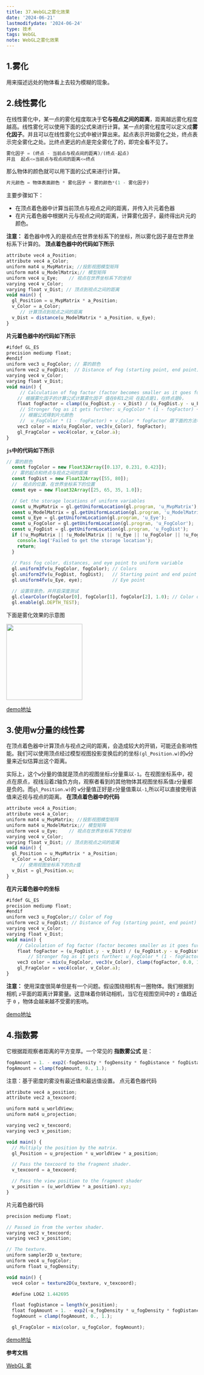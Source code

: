 ```yaml
---
title: 37.WebGL之雾化效果
date: '2024-06-21'
lastmodifydate: '2024-06-24'
type: 技术
tags: WebGL
note: WebGL之雾化效果
---
```

## 1.雾化
用来描述远处的物体看上去较为模糊的现象。
## 2.线性雾化
在线性雾化中，某一点的雾化程度取决于**它与视点之间的距离**，距离越远雾化程度越高。线性雾化可以使用下面的公式来进行计算。某一点的雾化程度可以定义成**雾化因子**。并且可以在线性雾化公式中被计算出来。起点表示开始雾化之处，终点表示完全雾化之处。比终点更远的点是完全雾化了的，即完全看不见了。
```js
雾化因子 = (终点 - 当前点与视点间的距离)/(终点-起点)
并且  起点<=当前点与视点间的距离<=终点
```
那么物体的颜色就可以用下面的公式来进行计算。
```js
片元颜色 = 物体表面颜色 * 雾化因子 + 雾的颜色*(1 - 雾化因子)
```
主要步骤如下：
+ 在顶点着色器中计算当前顶点与视点之间的距离，并传入片元着色器
+ 在片元着色器中根据片元与视点之间的距离，计算雾化因子，最终得出片元的颜色。

**注意：** 着色器中传入的是视点在世界坐标系下的坐标，所以雾化因子是在世界坐标系下计算的。
**顶点着色器中的代码如下所示**
```js
attribute vec4 a_Position;
attribute vec4 a_Color;
uniform mat4 u_MvpMatrix; //投影视图模型矩阵
uniform mat4 u_ModelMatrix;// 模型矩阵
uniform vec4 u_Eye;    // 视点在世界坐标系下的坐标
varying vec4 v_Color;
varying float v_Dist; // 顶点到视点之间的距离
void main() {
  gl_Position = u_MvpMatrix * a_Position;
  v_Color = a_Color;
     // 计算顶点到视点之间的距离
  v_Dist = distance(u_ModelMatrix * a_Position, u_Eye);
}
```
**片元着色器中的代码如下所示**
```js
#ifdef GL_ES
precision mediump float;
#endif
uniform vec3 u_FogColor; // 雾的颜色
uniform vec2 u_FogDist;  // Distance of Fog (starting point, end point)
varying vec4 v_Color;
varying float v_Dist;
void main() {
     // Calculation of fog factor (factor becomes smaller as it goes further away from eye point)
    // 根据雾化因子的计算公式计算雾化因子 值在0和1之间 在起点是1，在终点是0，
    float fogFactor = clamp((u_FogDist.y - v_Dist) / (u_FogDist.y - u_FogDist.x), 0.0, 1.0);
     // Stronger fog as it gets further: u_FogColor * (1 - fogFactor) + v_Color * fogFactor
     // 根据公式得到片元颜色
     //  u_FogColor * (1 - fogFactor) + v_Color * fogFactor 跟下面的方法等价
    vec3 color = mix(u_FogColor, vec3(v_Color), fogFactor);
    gl_FragColor = vec4(color, v_Color.a);
}
```
**`js`中的代码如下所示**
```js
// 雾的颜色
  const fogColor = new Float32Array([0.137, 0.231, 0.423]);
  // 雾的起点和终点与视点之间的距离
  const fogDist = new Float32Array([55, 80]);
  //  视点的位置，在世界坐标系下的位置
  const eye = new Float32Array([25, 65, 35, 1.0]);

  // Get the storage locations of uniform variables
  const u_MvpMatrix = gl.getUniformLocation(gl.program, 'u_MvpMatrix');
  const u_ModelMatrix = gl.getUniformLocation(gl.program, 'u_ModelMatrix');
  const u_Eye = gl.getUniformLocation(gl.program, 'u_Eye');
  const u_FogColor = gl.getUniformLocation(gl.program, 'u_FogColor');
  const u_FogDist = gl.getUniformLocation(gl.program, 'u_FogDist');
  if (!u_MvpMatrix || !u_ModelMatrix || !u_Eye || !u_FogColor || !u_FogDist) {
    console.log('Failed to get the storage location');
    return;
  }
	
  // Pass fog color, distances, and eye point to uniform variable
  gl.uniform3fv(u_FogColor, fogColor); // Colors
  gl.uniform2fv(u_FogDist, fogDist);   // Starting point and end point
  gl.uniform4fv(u_Eye, eye);           // Eye point

  // 设置背景色，并开启深度测试
  gl.clearColor(fogColor[0], fogColor[1], fogColor[2], 1.0); // Color of Fog
  gl.enable(gl.DEPTH_TEST);

```


下面是雾化效果的示意图

<img src='../../images/webgl/fog.png' width=200 />

[demo地址](https://github.com/tangjie-93/WebGL/blob/main/%E8%B7%9F%E7%9D%80%E5%AE%98%E7%BD%91%E5%AD%A6WebGL%2BWebGL%E7%BC%96%E7%A8%8B%E6%8C%87%E5%8D%97/%E9%AB%98%E7%BA%A7%E6%8A%80%E6%9C%AF/%E9%9B%BE%E5%8C%96(%E5%A4%A7%E6%B0%94%E6%95%88%E6%9E%9C)/demo/fog.html)



## 3.使用w分量的线性雾
在顶点着色器中计算顶点与视点之间的距离，会造成较大的开销，可能还会影响性能。我们可以使用顶点经过模型视图投影变换后的的坐标`(gl_Position.w)`的`w`分量来近似估算出这个距离。

实际上，这个`w`分量的值就是顶点的视图坐标`z`分量乘以`-1`。在视图坐标系中，视点在原点，视线沿着`Z`轴负方向，观察者看到的其他物体其视图坐标系值`z`分量都是负的。而`gl_Position.w)`的 `w`分量值正好是`z`分量值乘以`-1`,所以可以直接使用该值来近视与视点的距离。
**在顶点着色器中的代码**
```js
attribute vec4 a_Position;
attribute vec4 a_Color;
uniform mat4 u_MvpMatrix; //投影视图模型矩阵
uniform mat4 u_ModelMatrix;// 模型矩阵
uniform vec4 u_Eye;    // 视点在世界坐标系下的坐标
varying vec4 v_Color;
varying float v_Dist; // 顶点到视点之间的距离
void main() {
  gl_Position = u_MvpMatrix * a_Position;
  v_Color = a_Color;
     // 使用视图坐标系下的负z值
  v_Dist = gl_Position.w;
}
```
**在片元着色器中的坐标**
```js
#ifdef GL_ES
precision mediump float;
#endif
uniform vec3 u_FogColor;// Color of Fog
uniform vec2 u_FogDist; // Distance of Fog (starting point, end point)
varying vec4 v_Color;
varying float v_Dist;
void main() {
    // Calculation of fog factor (factor becomes smaller as it goes further away from eye point)
    float fogFactor = (u_FogDist.y - v_Dist) / (u_FogDist.y - u_FogDist.x);
        // Stronger fog as it gets further: u_FogColor * (1 - fogFactor) + v_Color * fogFactor
    vec3 color = mix(u_FogColor, vec3(v_Color), clamp(fogFactor, 0.0, 1.0));
    gl_FragColor = vec4(color, v_Color.a);
}
```

**注意：** 使用深度很简单但是有一个问题。假设围绕相机有一圈物体。我们根据到相机 `z`平面的距离计算雾量。这意味着你转动相机，当它在视图空间中的 `z` 值趋近于 `0` ，物体会越来越不受雾的影响。

[demo地址](https://github.com/tangjie-93/WebGL/blob/main/%E8%B7%9F%E7%9D%80%E5%AE%98%E7%BD%91%E5%AD%A6WebGL%2BWebGL%E7%BC%96%E7%A8%8B%E6%8C%87%E5%8D%97/%E9%AB%98%E7%BA%A7%E6%8A%80%E6%9C%AF/%E9%9B%BE%E5%8C%96(%E5%A4%A7%E6%B0%94%E6%95%88%E6%9E%9C)/demo/fog-w.html)

## 4.指数雾
它根据距观察者距离的平方变厚。一个常见的 **指数雾公式** 是：
```js
fogAmount = 1. - exp2(-fogDensity * fogDensity * fogDistance * fogDistance * LOG2));
fogAmount = clamp(fogAmount, 0., 1.);
```
注意：基于密度的雾没有最近值和最远值设置。
点元着色器代码
```js
attribute vec4 a_position;
attribute vec2 a_texcoord;

uniform mat4 u_worldView;
uniform mat4 u_projection;

varying vec2 v_texcoord;
varying vec3 v_position;

void main() {
  // Multiply the position by the matrix.
  gl_Position = u_projection * u_worldView * a_position;

  // Pass the texcoord to the fragment shader.
  v_texcoord = a_texcoord;

  // Pass the view position to the fragment shader
  v_position = (u_worldView * a_position).xyz;
}
```
片元着色器代码
```js
precision mediump float;

// Passed in from the vertex shader.
varying vec2 v_texcoord;
varying vec3 v_position;

// The texture.
uniform sampler2D u_texture;
uniform vec4 u_fogColor;
uniform float u_fogDensity;

void main() {
  vec4 color = texture2D(u_texture, v_texcoord);

  #define LOG2 1.442695

  float fogDistance = length(v_position);
  float fogAmount = 1. - exp2(-u_fogDensity * u_fogDensity * fogDistance * fogDistance * LOG2);
  fogAmount = clamp(fogAmount, 0., 1.);

  gl_FragColor = mix(color, u_fogColor, fogAmount);
```
[demo地址](https://github.com/tangjie-93/WebGL/blob/main/%E8%B7%9F%E7%9D%80%E5%AE%98%E7%BD%91%E5%AD%A6WebGL%2BWebGL%E7%BC%96%E7%A8%8B%E6%8C%87%E5%8D%97/%E9%AB%98%E7%BA%A7%E6%8A%80%E6%9C%AF/%E9%9B%BE%E5%8C%96(%E5%A4%A7%E6%B0%94%E6%95%88%E6%9E%9C)/demo/fog-%E6%8C%87%E6%95%B0.html)

**参考文档**

[WebGL 雾](https://webglfundamentals.org/webgl/lessons/zh_cn/webgl-fog.html)

<Valine></Valine>